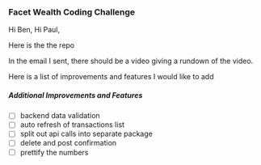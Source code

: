 ### Facet Wealth Coding Challenge

Hi Ben, Hi Paul,

Here is the the repo

In the email I sent, there should be a video giving a rundown of the video.

Here is a list of improvements and features I would like to add

##### Additional Improvements and Features

- [ ] backend data validation
- [ ] auto refresh of transactions list
- [ ] split out api calls into separate package
- [ ] delete and post confirmation
- [ ] prettify the numbers
